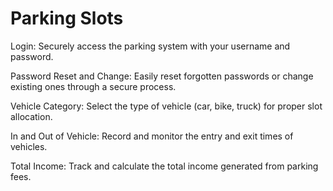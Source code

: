 # Parking Slots
 Login:
Securely access the parking system with your username and password.

Password Reset and Change:
Easily reset forgotten passwords or change existing ones through a secure process.

Vehicle Category:
Select the type of vehicle (car, bike, truck) for proper slot allocation.

In and Out of Vehicle:
Record and monitor the entry and exit times of vehicles.

Total Income:
Track and calculate the total income generated from parking fees.
